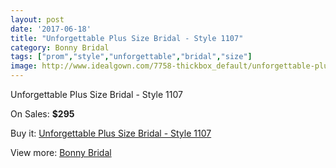 ```yaml
---
layout: post
date: '2017-06-18'
title: "Unforgettable Plus Size Bridal - Style 1107"
category: Bonny Bridal
tags: ["prom","style","unforgettable","bridal","size"]
image: http://www.idealgown.com/7758-thickbox_default/unforgettable-plus-size-bridal-style-1107.jpg
---
```

Unforgettable Plus Size Bridal - Style 1107

On Sales: **$295**
<a href="https://www.idealgown.com/en/bonny-bridal/3298-unforgettable-plus-size-bridal-style-1107.html"><amp-img layout="responsive" width="600" height="600" src="//www.idealgown.com/7758-thickbox_default/unforgettable-plus-size-bridal-style-1107.jpg" alt="Unforgettable Plus Size Bridal - Style 1107 0" /></a>
<a href="https://www.idealgown.com/en/bonny-bridal/3298-unforgettable-plus-size-bridal-style-1107.html"><amp-img layout="responsive" width="600" height="600" src="//www.idealgown.com/7760-thickbox_default/unforgettable-plus-size-bridal-style-1107.jpg" alt="Unforgettable Plus Size Bridal - Style 1107 1" /></a>
<a href="https://www.idealgown.com/en/bonny-bridal/3298-unforgettable-plus-size-bridal-style-1107.html"><amp-img layout="responsive" width="600" height="600" src="//www.idealgown.com/7759-thickbox_default/unforgettable-plus-size-bridal-style-1107.jpg" alt="Unforgettable Plus Size Bridal - Style 1107 2" /></a>

Buy it: [Unforgettable Plus Size Bridal - Style 1107](https://www.idealgown.com/en/bonny-bridal/3298-unforgettable-plus-size-bridal-style-1107.html "Unforgettable Plus Size Bridal - Style 1107")

View more: [Bonny Bridal](https://www.idealgown.com/en/41-bonny-bridal "Bonny Bridal")